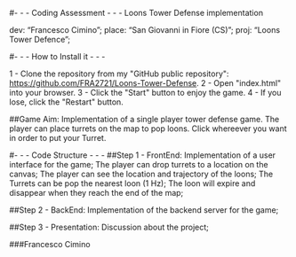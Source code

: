 
#- - - Coding Assessment - - -
Loons Tower Defense implementation

dev: “Francesco Cimino”;
place: “San Giovanni in Fiore (CS)”;
proj: “Loons Tower Defence”;



#- - - How to Install it - - -

1 - Clone the repository from my "GitHub public repository": https://github.com/FRA2721/Loons-Tower-Defense.
2 - Open "index.html" into your browser.
3 - Click the "Start" button to enjoy the game.
4 - If you lose, click the "Restart" button.



##Game Aim:
  Implementation of a single player tower defense game.
  The player can place turrets on the map to pop loons.
  Click whereever you want in order to put your Turret.



#- - - Code Structure - - -
##Step 1 - FrontEnd:
  Implementation of a user interface for the game;
  The player can drop turrets to a location on the canvas;
  The player can see the location and trajectory of the loons;
  The Turrets can be pop the nearest loon (1 Hz);
  The loon will expire and disappear when they reach the end of the map;



##Step 2 - BackEnd:
  Implementation of the backend server for the game;



##Step 3 - Presentation:
  Discussion about the project;



###Francesco Cimino 